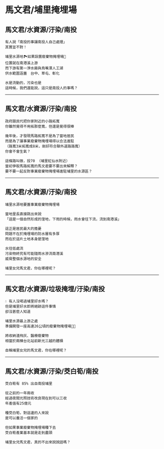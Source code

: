 # 馬文君/埔里掩埋場

## 馬文君/水資源/汙染/南投

```
有人說「南投的事讓南投人自己處理」
其實並不對！

埔里水源地🏞️如果設置廢棄物掩埋場🚮
位置就在南港溪上游
而下游有第一淨水廠與鳥嘴潭人工湖
供水範圍涵蓋　台中、草屯、彰化

水是流動的，污染也是
這時候，我們還能說，這只是南投人的事嗎？
```

---

## 馬文君/水資源/汙染/南投

```
政府跟民代把你家附近的小路拓寬
你雖然覺得不用拓那麼寬，但還是覺得很棒

幾年後，才發現馬路拓寬不是為了當地居民
而是為了讓事業廢棄物掩埋場得以合法進駐
（路寬3米拓寬成8米，剛好符合聯外道路路寬）
你會不會生氣？

這條路叫做，投70 （埔里紅仙水附近）
當初爭取馬路拓寬的馬文君要不要出來解釋？
要不要一起反對事業廢棄物掩埋場進駐埔里的水源區？
```

---

## 馬文君/水資源/汙染/南投

```
埔里水源地要蓋事業廢棄物掩埋場

當地里長直接跳出來說
「這是一個自然形成的窪地，下雨的時候，雨水會往下流，流到南港溪」

這正是居民最大的擔憂
問題不在於掩埋場的防水層有多厚
而在於這片土地本身是窪地

水往低處流
污染物終究有可能隨雨水滲流南港溪
威脅整個水源地的安全

埔里女兒馬文君，你在哪裡呢？
```

---

## 馬文君/水資源/垃圾掩埋/汙染/南投

```
💧 有人沒喝過埔里好水嗎？
但是埔里好水即將絕跡這件事情
卻沒甚麼人知道

埔里水源最上游之處
準備開發一座高達26公頃的廢棄物掩埋場🚮🌋

將收納渣飛灰、醫療廢棄物
相當於兩棟台北站前新光三越的體積

自稱埔里女兒的馬文君，你在哪裡呢？
```

---

## 馬文君/水資源/汙染/茭白筍/南投

```
茭白筍有 85% 出自南投埔里

從之前的一年兩收
經過夜間光照技術改良現在到可以三收
年產值有25億元

種茭白筍，對這邊的人來說
是可以養活一個家的

但如果事業廢棄物掩埋場種下去
茭白筍產業基本就是走到盡頭

埔里女兒馬文君，真的不出來說說話嗎？
```